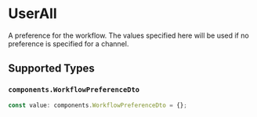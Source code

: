 # UserAll

A preference for the workflow. The values specified here will be used if no preference is specified for a channel.


## Supported Types

### `components.WorkflowPreferenceDto`

```typescript
const value: components.WorkflowPreferenceDto = {};
```

